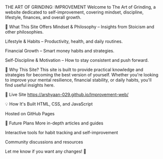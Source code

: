THE ART OF GRINDING: IMPROVEMENT
Welcome to The Art of Grinding, a website dedicated to self-improvement, covering mindset, discipline, lifestyle, finances, and overall growth.

🌟 What This Site Offers
Mindset & Philosophy – Insights from Stoicism and other philosophies.

Lifestyle & Habits – Productivity, health, and daily routines.

Financial Growth – Smart money habits and strategies.

Self-Discipline & Motivation – How to stay consistent and push forward.

🚀 Why This Site?
This site is built to provide practical knowledge and strategies for becoming the best version of yourself. Whether you're looking to improve your mental resilience, financial stability, or daily habits, you'll find useful insights here.

🔗 Live Site
https://arshyaan-029.github.io/Improvement-web/

💡 How It's Built
HTML, CSS, and JavaScript

Hosted on GitHub Pages

📌 Future Plans
More in-depth articles and guides

Interactive tools for habit tracking and self-improvement

Community discussions and resources

Let me know if you want any changes! 🚀
